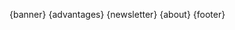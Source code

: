 <!--/**
 *  Project: kanff.org
 *  File: content-fr.md markdown content specific to a language
 *  Author: Samuel Roland
 *  Creation date: 01.05.2021
 */ -->
 
<link href="https://fonts.googleapis.com/css2?family=Open+Sans:wght@300;400&display=swap" rel="stylesheet"> 
<!--<link href="https://fonts.googleapis.com/css2?family=Roboto:wght@300;400&display=swap" rel="stylesheet"> -->

{banner}
{advantages}
{newsletter}
{about}
{footer}